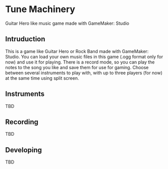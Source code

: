 # Tune Machinery

Guitar Hero like music game made with GameMaker: Studio

## Intruduction

This is a game like Guitar Hero or Rock Band made with GameMaker: Studio.
You can load your own music files in this game (.ogg format only for now) and use it for playing.
There is a record mode, so you can play the notes to the song you like and save them for use for gaming.
Choose between several instruments to play with, with up to three players (for now) at the same time using split screen.

## Instruments
TBD

## Recording
TBD

## Developing
TBD


